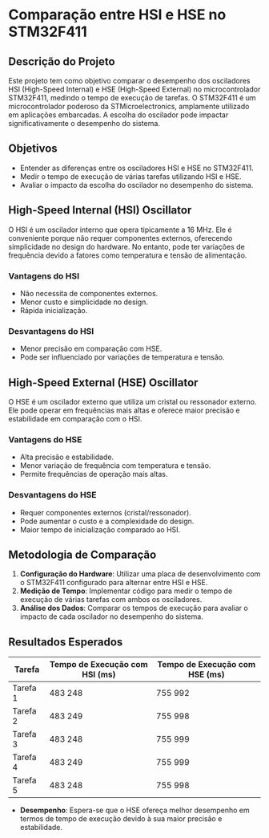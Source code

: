 # Comparação entre HSI e HSE no STM32F411

## Descrição do Projeto

Este projeto tem como objetivo comparar o desempenho dos osciladores HSI (High-Speed Internal) e HSE (High-Speed External) no microcontrolador STM32F411, medindo o tempo de execução de tarefas. O STM32F411 é um microcontrolador poderoso da STMicroelectronics, amplamente utilizado em aplicações embarcadas. A escolha do oscilador pode impactar significativamente o desempenho do sistema.

## Objetivos

- Entender as diferenças entre os osciladores HSI e HSE no STM32F411.
- Medir o tempo de execução de várias tarefas utilizando HSI e HSE.
- Avaliar o impacto da escolha do oscilador no desempenho do sistema.

## High-Speed Internal (HSI) Oscillator

O HSI é um oscilador interno que opera tipicamente a 16 MHz. Ele é conveniente porque não requer componentes externos, oferecendo simplicidade no design do hardware. No entanto, pode ter variações de frequência devido a fatores como temperatura e tensão de alimentação.

### Vantagens do HSI

- Não necessita de componentes externos.
- Menor custo e simplicidade no design.
- Rápida inicialização.

### Desvantagens do HSI

- Menor precisão em comparação com HSE.
- Pode ser influenciado por variações de temperatura e tensão.

## High-Speed External (HSE) Oscillator

O HSE é um oscilador externo que utiliza um cristal ou ressonador externo. Ele pode operar em frequências mais altas e oferece maior precisão e estabilidade em comparação com o HSI.

### Vantagens do HSE

- Alta precisão e estabilidade.
- Menor variação de frequência com temperatura e tensão.
- Permite frequências de operação mais altas.

### Desvantagens do HSE

- Requer componentes externos (cristal/ressonador).
- Pode aumentar o custo e a complexidade do design.
- Maior tempo de inicialização comparado ao HSI.

## Metodologia de Comparação

1. **Configuração do Hardware**: Utilizar uma placa de desenvolvimento com o STM32F411 configurado para alternar entre HSI e HSE.
2. **Medição de Tempo**: Implementar código para medir o tempo de execução de várias tarefas com ambos os osciladores.
3. **Análise dos Dados**: Comparar os tempos de execução para avaliar o impacto de cada oscilador no desempenho do sistema.

## Resultados Esperados
| Tarefa   | Tempo de Execução com HSI (ms)| Tempo de Execução com HSE (ms)  |
|--------  |-------------------------------|-------------------------------- |
| Tarefa 1 | 483 248                       | 755 992                         |
| Tarefa 2 | 483 249                       | 755 998                         |
| Tarefa 3 | 483 248                       | 755 999                         |
| Tarefa 4 | 483 249                       | 755 999                         |
| Tarefa 5 | 483 248                       | 755 998                         |

- **Desempenho**: Espera-se que o HSE ofereça melhor desempenho em termos de tempo de execução devido à sua maior precisão e estabilidade.

